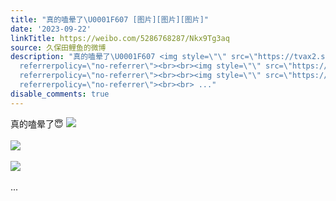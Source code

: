 ```yaml
---
title: "真的嗑晕了\U0001F607 [图片][图片][图片]"
date: '2023-09-22'
linkTitle: https://weibo.com/5286768287/Nkx9Tg3aq
source: 久保田鲤鱼的微博
description: "真的嗑晕了\U0001F607 <img style=\"\" src=\"https://tvax2.sinaimg.cn/large/005LMJWfgy1hi5v1of6ehj314w0n0ag5.jpg\"
  referrerpolicy=\"no-referrer\"><br><br><img style=\"\" src=\"https://tvax3.sinaimg.cn/large/005LMJWfgy1hi5v1p2aegj314w0n044v.jpg\"
  referrerpolicy=\"no-referrer\"><br><br><img style=\"\" src=\"https://tvax4.sinaimg.cn/large/005LMJWfgy1hi5v1pgtxvj314w0n0gsp.jpg\"
  referrerpolicy=\"no-referrer\"><br><br> ..."
disable_comments: true
---
```

真的嗑晕了😇 <img style="" src="https://tvax2.sinaimg.cn/large/005LMJWfgy1hi5v1of6ehj314w0n0ag5.jpg" referrerpolicy="no-referrer"><br><br><img style="" src="https://tvax3.sinaimg.cn/large/005LMJWfgy1hi5v1p2aegj314w0n044v.jpg" referrerpolicy="no-referrer"><br><br><img style="" src="https://tvax4.sinaimg.cn/large/005LMJWfgy1hi5v1pgtxvj314w0n0gsp.jpg" referrerpolicy="no-referrer"><br><br> ...
